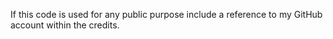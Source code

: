 If this code is used for any public purpose include a reference to my GitHub account within the credits.
